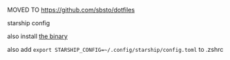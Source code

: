 MOVED TO https://github.com/sbsto/dotfiles

starship config

also install [the binary](https://starship.rs/installing/)

also add `export STARSHIP_CONFIG=~/.config/starship/config.toml` to .zshrc

